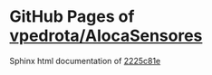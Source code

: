GitHub Pages of [vpedrota/AlocaSensores](https://github.com/vpedrota/AlocaSensores.git)
===
Sphinx html documentation of [2225c81e](https://github.com/vpedrota/AlocaSensores/tree/2225c81e81d54b4baf570877c166215c6659d838)
